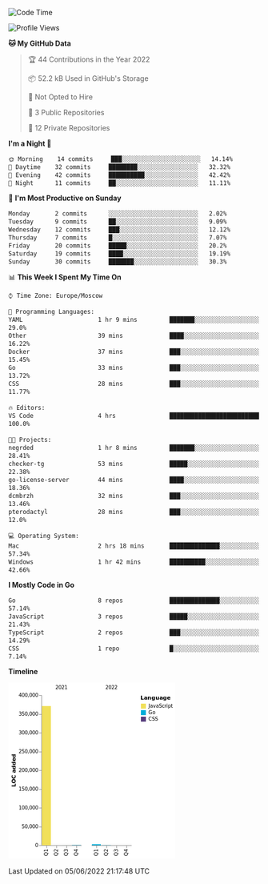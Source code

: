 <!--START_SECTION:waka-->
![Code Time](http://img.shields.io/badge/Code%20Time-322%20hrs%2013%20mins-blue)

![Profile Views](http://img.shields.io/badge/Profile%20Views-0-blue)

**🐱 My GitHub Data** 

> 🏆 44 Contributions in the Year 2022
 > 
> 📦 52.2 kB Used in GitHub's Storage 
 > 
> 🚫 Not Opted to Hire
 > 
> 📜 3 Public Repositories 
 > 
> 🔑 12 Private Repositories  
 > 
**I'm a Night 🦉** 

```text
🌞 Morning    14 commits     ███░░░░░░░░░░░░░░░░░░░░░░   14.14% 
🌆 Daytime    32 commits     ████████░░░░░░░░░░░░░░░░░   32.32% 
🌃 Evening    42 commits     ██████████░░░░░░░░░░░░░░░   42.42% 
🌙 Night      11 commits     ██░░░░░░░░░░░░░░░░░░░░░░░   11.11%

```
📅 **I'm Most Productive on Sunday** 

```text
Monday       2 commits      ░░░░░░░░░░░░░░░░░░░░░░░░░   2.02% 
Tuesday      9 commits      ██░░░░░░░░░░░░░░░░░░░░░░░   9.09% 
Wednesday    12 commits     ███░░░░░░░░░░░░░░░░░░░░░░   12.12% 
Thursday     7 commits      █░░░░░░░░░░░░░░░░░░░░░░░░   7.07% 
Friday       20 commits     █████░░░░░░░░░░░░░░░░░░░░   20.2% 
Saturday     19 commits     ████░░░░░░░░░░░░░░░░░░░░░   19.19% 
Sunday       30 commits     ███████░░░░░░░░░░░░░░░░░░   30.3%

```


📊 **This Week I Spent My Time On** 

```text
⌚︎ Time Zone: Europe/Moscow

💬 Programming Languages: 
YAML                     1 hr 9 mins         ███████░░░░░░░░░░░░░░░░░░   29.0% 
Other                    39 mins             ████░░░░░░░░░░░░░░░░░░░░░   16.22% 
Docker                   37 mins             ███░░░░░░░░░░░░░░░░░░░░░░   15.45% 
Go                       33 mins             ███░░░░░░░░░░░░░░░░░░░░░░   13.72% 
CSS                      28 mins             ███░░░░░░░░░░░░░░░░░░░░░░   11.77%

🔥 Editors: 
VS Code                  4 hrs               █████████████████████████   100.0%

🐱‍💻 Projects: 
negrded                  1 hr 8 mins         ███████░░░░░░░░░░░░░░░░░░   28.41% 
checker-tg               53 mins             █████░░░░░░░░░░░░░░░░░░░░   22.38% 
go-license-server        44 mins             ████░░░░░░░░░░░░░░░░░░░░░   18.36% 
dcmbrzh                  32 mins             ███░░░░░░░░░░░░░░░░░░░░░░   13.46% 
pterodactyl              28 mins             ███░░░░░░░░░░░░░░░░░░░░░░   12.0%

💻 Operating System: 
Mac                      2 hrs 18 mins       ██████████████░░░░░░░░░░░   57.34% 
Windows                  1 hr 42 mins        ██████████░░░░░░░░░░░░░░░   42.66%

```

**I Mostly Code in Go** 

```text
Go                       8 repos             ██████████████░░░░░░░░░░░   57.14% 
JavaScript               3 repos             █████░░░░░░░░░░░░░░░░░░░░   21.43% 
TypeScript               2 repos             ███░░░░░░░░░░░░░░░░░░░░░░   14.29% 
CSS                      1 repo              █░░░░░░░░░░░░░░░░░░░░░░░░   7.14%

```


**Timeline**

![Chart not found](https://raw.githubusercontent.com/jeezft/jeezft/main/charts/bar_graph.png) 


 Last Updated on 05/06/2022 21:17:48 UTC
<!--END_SECTION:waka-->
